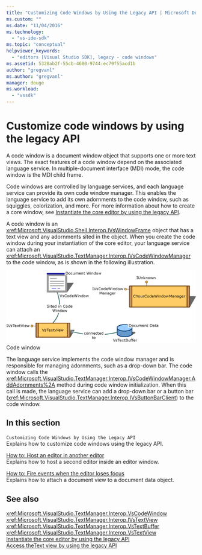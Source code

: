 ```yaml
---
title: "Customizing Code Windows by Using the Legacy API | Microsoft Docs"
ms.custom: ""
ms.date: "11/04/2016"
ms.technology: 
  - "vs-ide-sdk"
ms.topic: "conceptual"
helpviewer_keywords: 
  - "editors [Visual Studio SDK], legacy - code windows"
ms.assetid: 5328ab2f-55cb-4680-9744-ec79f55acd1b
author: "gregvanl"
ms.author: "gregvanl"
manager: douge
ms.workload: 
  - "vssdk"
---
```

# Customize code windows by using the legacy API
A code window is a document window object that supports one or more text views. The exact features of a code window depend on the associated language service. In multiple-document interface (MDI) mode, the code window is the MDI child frame.  
  
 Code windows are controlled by language services, and each language service can provide its own code window manager. This enables the language service to add its own adornments to the code window, such as squiggles, colorization, and more. For more information about how to create a core window, see [Instantiate the core editor by using the legacy API](../extensibility/instantiating-the-core-editor-by-using-the-legacy-api.md).  
  
 A code window is an <xref:Microsoft.VisualStudio.Shell.Interop.IVsWindowFrame> object that has a text view and any adornments sited in the object. When you create the code window during your instantiation of the core editor, your language service can attach an <xref:Microsoft.VisualStudio.TextManager.Interop.IVsCodeWindowManager> to the code window, as is shown in the following illustration.  
  
 ![CodeWindow graphic](../extensibility/media/vscodewindow.gif "vscodewindow")  
Code window  
  
 The language service implements the code window manager and is responsible for managing adornments, such as a drop-down bar. The code window calls the <xref:Microsoft.VisualStudio.TextManager.Interop.IVsCodeWindowManager.AddAdornments%2A> method during code window initialization. When this call is made, the language service can add a drop-down bar or a button bar (<xref:Microsoft.VisualStudio.TextManager.Interop.IVsButtonBarClient>) to the code window.  
  
## In this section  
 `Customizing Code Windows by Using the Legacy API`  
 Explains how to customize code windows using the legacy API.  
  
 [How to: Host an editor in another editor](../extensibility/how-to-host-an-editor-in-another-editor.md)  
 Explains how to host a second editor inside an editor window.  
  
 [How to: Fire events when the editor loses focus](../extensibility/how-to-fire-events-when-the-editor-loses-focus.md)  
 Explains how to attach a document view to a document data object.  
  
## See also  
 <xref:Microsoft.VisualStudio.TextManager.Interop.VsCodeWindow>   
 <xref:Microsoft.VisualStudio.TextManager.Interop.IVsTextView>   
 <xref:Microsoft.VisualStudio.TextManager.Interop.VsTextBuffer>   
 <xref:Microsoft.VisualStudio.TextManager.Interop.VsTextView>   
 [Instantiate the core editor by using the legacy API](../extensibility/instantiating-the-core-editor-by-using-the-legacy-api.md)   
 [Access theText view by using the legacy API](../extensibility/accessing-thetext-view-by-using-the-legacy-api.md)